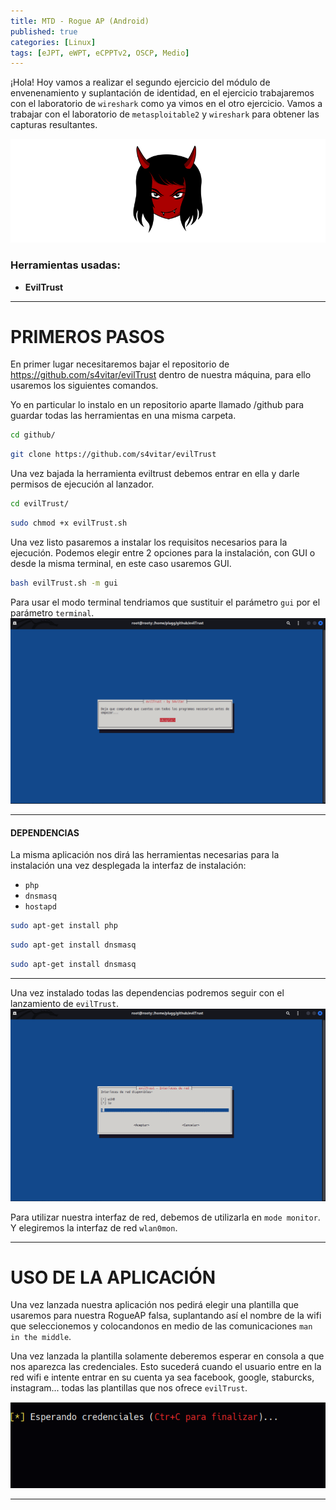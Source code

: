 ```yaml
---
title: MTD - Rogue AP (Android) 
published: true
categories: [Linux]
tags: [eJPT, eWPT, eCPPTv2, OSCP, Medio]
---
```



¡Hola! Hoy vamos a realizar el segundo ejercicio del módulo de envenenamiento y suplantación de identidad, en el ejercicio trabajaremos con el laboratorio de `wireshark` como ya vimos en el otro ejercicio.
Vamos a trabajar con el laboratorio de `metasploitable2` y `wireshark` para obtener las capturas resultantes.

<img src="/assets/HTB/AndroidAP/INICIO.png">

### Herramientas usadas: 
- **EvilTrust**


* * *

# PRIMEROS PASOS
En primer lugar necesitaremos bajar el repositorio de <https://github.com/s4vitar/evilTrust> dentro de nuestra máquina, para ello usaremos los siguientes comandos.

Yo en particular lo instalo en un repositorio aparte llamado /github para guardar todas las herramientas en una misma carpeta.

```bash 
cd github/
```
```bash
git clone https://github.com/s4vitar/evilTrust
```

Una vez bajada la herramienta eviltrust debemos entrar en ella y darle permisos de ejecución al lanzador.

```bash
cd evilTrust/
```

```bash
sudo chmod +x evilTrust.sh
```

Una vez listo pasaremos a instalar los requisitos necesarios para la ejecución.
Podemos elegir entre 2 opciones para la instalación, con GUI o desde la misma terminal, en este caso usaremos GUI.

```bash
bash evilTrust.sh -m gui 
```

Para usar el modo terminal tendriamos que sustituir el parámetro `gui` por el parámetro `terminal`.
<img src="/assets/HTB/AndroidAP/GUI.png">




* * * 

#### DEPENDENCIAS
La misma aplicación nos dirá las herramientas necesarias para la instalación una vez desplegada la interfaz de instalación:

* `php`
* `dnsmasq`
* `hostapd`

```bash
sudo apt-get install php
```

```bash
sudo apt-get install dnsmasq
```

```bash
sudo apt-get install dnsmasq
```
* * *
Una vez instalado todas las dependencias podremos seguir con el lanzamiento de `evilTrust`.
<img src="/assets/HTB/AndroidAP/GUI2.png">

Para utilizar nuestra interfaz de red, debemos de utilizarla en `mode monitor`. Y elegiremos la interfaz de red `wlan0mon`.
* * *
# USO DE LA APLICACIÓN
Una vez lanzada nuestra aplicación nos pedirá elegir una plantilla que usaremos para nuestra RogueAP falsa, suplantando así el nombre de la wifi que seleccionemos y colocandonos en medio de las comunicaciones `man in the middle`.

Una vez lanzada la plantilla solamente deberemos esperar en consola a que nos aparezca las credenciales. Esto sucederá cuando el usuario entre en la red wifi e intente entrar en su cuenta ya sea facebook, google, staburcks, instagram... todas las plantillas que nos ofrece `evilTrust`.

<img src="/assets/HTB/AndroidAP/waiting.png">


* * *



